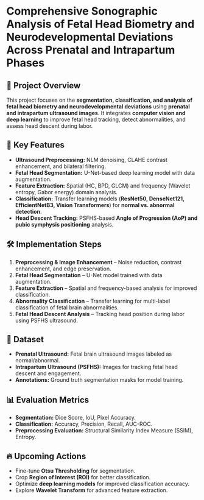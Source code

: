 # Comprehensive Sonographic Analysis of Fetal Head Biometry and Neurodevelopmental Deviations Across Prenatal and Intrapartum Phases

## 📌 **Project Overview**  
This project focuses on the **segmentation, classification, and analysis of fetal head biometry and neurodevelopmental deviations** using **prenatal and intrapartum ultrasound images**. It integrates **computer vision and deep learning** to improve fetal head tracking, detect abnormalities, and assess head descent during labor.  

## 🚀 **Key Features**  
- **Ultrasound Preprocessing:** NLM denoising, CLAHE contrast enhancement, and bilateral filtering.  
- **Fetal Head Segmentation:** U-Net-based deep learning model with data augmentation.  
- **Feature Extraction:** Spatial (HC, BPD, GLCM) and frequency (Wavelet entropy, Gabor energy) domain analysis.  
- **Classification:** Transfer learning models (**ResNet50, DenseNet121, EfficientNetB3, Vision Transformers**) for **normal vs. abnormal detection**.  
- **Head Descent Tracking:** PSFHS-based **Angle of Progression (AoP) and pubic symphysis positioning** analysis.  

## 🛠 **Implementation Steps**  
1. **Preprocessing & Image Enhancement** – Noise reduction, contrast enhancement, and edge preservation.  
2. **Fetal Head Segmentation** – U-Net model trained with data augmentation.  
3. **Feature Extraction** – Spatial and frequency-based analysis for improved classification.  
4. **Abnormality Classification** – Transfer learning for multi-label classification of fetal brain abnormalities.  
5. **Fetal Head Descent Analysis** – Tracking head position during labor using PSFHS ultrasound.  

## 📂 **Dataset**  
- **Prenatal Ultrasound:** Fetal brain ultrasound images labeled as normal/abnormal.  
- **Intrapartum Ultrasound (PSFHS):** Images for tracking fetal head descent and engagement.  
- **Annotations:** Ground truth segmentation masks for model training.  

## 📊 **Evaluation Metrics**  
- **Segmentation:** Dice Score, IoU, Pixel Accuracy.  
- **Classification:** Accuracy, Precision, Recall, AUC-ROC.  
- **Preprocessing Evaluation:** Structural Similarity Index Measure (SSIM), Entropy.  

## 🔥 **Upcoming Actions**  
- Fine-tune **Otsu Thresholding** for segmentation.  
- Crop **Region of Interest (ROI)** for better classification.  
- Optimize **deep learning models** for improved classification accuracy.  
- Explore **Wavelet Transform** for advanced feature extraction.  
